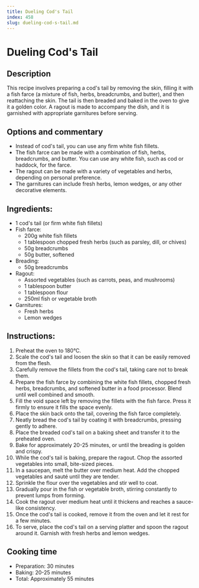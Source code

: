 ```yaml
---
title: Dueling Cod's Tail
index: 458
slug: dueling-cod-s-tail.md
---
```


# Dueling Cod's Tail

## Description
This recipe involves preparing a cod's tail by removing the skin, filling it with a fish farce (a mixture of fish, herbs, breadcrumbs, and butter), and then reattaching the skin. The tail is then breaded and baked in the oven to give it a golden color. A ragout is made to accompany the dish, and it is garnished with appropriate garnitures before serving.

## Options and commentary
- Instead of cod's tail, you can use any firm white fish fillets.
- The fish farce can be made with a combination of fish, herbs, breadcrumbs, and butter. You can use any white fish, such as cod or haddock, for the farce.
- The ragout can be made with a variety of vegetables and herbs, depending on personal preference.
- The garnitures can include fresh herbs, lemon wedges, or any other decorative elements.

## Ingredients:
- 1 cod's tail (or firm white fish fillets)
- Fish farce:
  - 200g white fish fillets
  - 1 tablespoon chopped fresh herbs (such as parsley, dill, or chives)
  - 50g breadcrumbs
  - 50g butter, softened
- Breading:
  - 50g breadcrumbs
- Ragout:
  - Assorted vegetables (such as carrots, peas, and mushrooms)
  - 1 tablespoon butter
  - 1 tablespoon flour
  - 250ml fish or vegetable broth
- Garnitures:
  - Fresh herbs
  - Lemon wedges

## Instructions:
1. Preheat the oven to 180°C.
2. Scale the cod's tail and loosen the skin so that it can be easily removed from the flesh.
3. Carefully remove the fillets from the cod's tail, taking care not to break them.
4. Prepare the fish farce by combining the white fish fillets, chopped fresh herbs, breadcrumbs, and softened butter in a food processor. Blend until well combined and smooth.
5. Fill the void space left by removing the fillets with the fish farce. Press it firmly to ensure it fills the space evenly.
6. Place the skin back onto the tail, covering the fish farce completely.
7. Neatly bread the cod's tail by coating it with breadcrumbs, pressing gently to adhere.
8. Place the breaded cod's tail on a baking sheet and transfer it to the preheated oven.
9. Bake for approximately 20-25 minutes, or until the breading is golden and crispy.
10. While the cod's tail is baking, prepare the ragout. Chop the assorted vegetables into small, bite-sized pieces.
11. In a saucepan, melt the butter over medium heat. Add the chopped vegetables and sauté until they are tender.
12. Sprinkle the flour over the vegetables and stir well to coat.
13. Gradually pour in the fish or vegetable broth, stirring constantly to prevent lumps from forming.
14. Cook the ragout over medium heat until it thickens and reaches a sauce-like consistency.
15. Once the cod's tail is cooked, remove it from the oven and let it rest for a few minutes.
16. To serve, place the cod's tail on a serving platter and spoon the ragout around it. Garnish with fresh herbs and lemon wedges.

## Cooking time
- Preparation: 30 minutes
- Baking: 20-25 minutes
- Total: Approximately 55 minutes